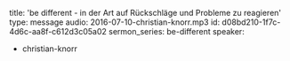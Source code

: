 title: 'be different - in der Art auf Rückschläge und Probleme zu reagieren'
type: message
audio: 2016-07-10-christian-knorr.mp3
id: d08bd210-1f7c-4d6c-aa8f-c612d3c05a02
sermon_series: be-different
speaker:
  - christian-knorr
